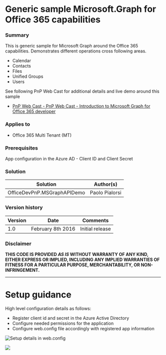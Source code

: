 # Generic sample Microsoft.Graph for Office 365 capabilities #

### Summary ###
This is generic sample for Microsoft Graph around the Office 365 capabilities. Demonstrates different operations cross following areas.
- Calendar
- Contacts
- Files
- Unified Groups
- Users

See following PnP Web Cast for additional details and live demo around this sample
- [PnP Web Cast - PnP Web Cast - Introduction to Microsoft Graph for Office 365 developer](https://channel9.msdn.com/blogs/OfficeDevPnP/PnP-Web-Cast-Introduction-to-Microsoft-Graph-for-Office-365-developer)

### Applies to ###
-  Office 365 Multi Tenant (MT)

### Prerequisites ###
App configuration in the Azure AD - Client ID and Client Secret

### Solution ###
Solution | Author(s)
---------|----------
OfficeDevPnP.MSGraphAPIDemo | Paolo Pialorsi

### Version history ###
Version  | Date | Comments
---------| -----| --------
1.0  | February 8th 2016 | Initial release

### Disclaimer ###
**THIS CODE IS PROVIDED *AS IS* WITHOUT WARRANTY OF ANY KIND, EITHER EXPRESS OR IMPLIED, INCLUDING ANY IMPLIED WARRANTIES OF FITNESS FOR A PARTICULAR PURPOSE, MERCHANTABILITY, OR NON-INFRINGEMENT.**


----------

# Setup guidance #
High level configuration details as follows:

- Register client id and secret in the Azure Active Directory
- Configure needed permissions for the application
- Configure web.config file accordingly with registered app information 

![Setup details in web.config](http://i.imgur.com/POSJqD7.png)

<img src="https://telemetry.sharepointpnp.com/pnp/samples/MicrosoftGraph.Office365.Generic" />
